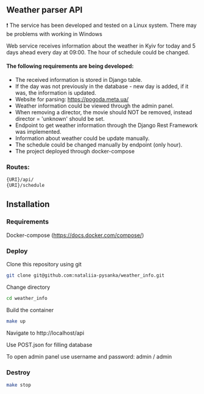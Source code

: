 ## Weather parser API

:exclamation: The service has been developed and tested on a Linux system. There may be problems with working in Windows

Web service receives information about the weather in Kyiv for today and 5 days ahead every day at 09:00.
The hour of schedule could be changed.

#### The following requirements are being developed:
* The received information is stored in Django table. 
* If the day was not previously in the database - new day is added, if it was, the information is updated.
* Website for parsing: https://pogoda.meta.ua/
* Weather information could be viewed through the admin panel.
* When removing a director, the movie should NOT be removed, instead director = 'unknown' should be set.
* Endpoint to get weather information through the Django Rest Framework was implemented. 
* Information about weather could be update manually. 
* The schedule could be changed manually by endpoint (only hour). 
* The project deployed through docker-compose

### Routes:
```bash
{URI}/api/
{URI}/schedule
```

## Installation

### Requirements

Docker-compose (https://docs.docker.com/compose/)

### Deploy

Clone this repository using git
```bash
git clone git@github.com:nataliia-pysanka/weather_info.git
```
Change directory
```bash
cd weather_info
```
Build the container
```bash
make up
```
Navigate to http://localhost/api

Use POST.json for filling database

To open admin panel use username and password: admin / admin

### Destroy

```bash
make stop
```
